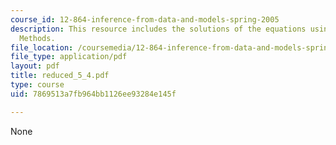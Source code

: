 ```yaml
---
course_id: 12-864-inference-from-data-and-models-spring-2005
description: This resource includes the solutions of the equations using Reduced State
  Methods.
file_location: /coursemedia/12-864-inference-from-data-and-models-spring-2005/7869513a7fb964bb1126ee93284e145f_reduced_5_4.pdf
file_type: application/pdf
layout: pdf
title: reduced_5_4.pdf
type: course
uid: 7869513a7fb964bb1126ee93284e145f

---
```

None